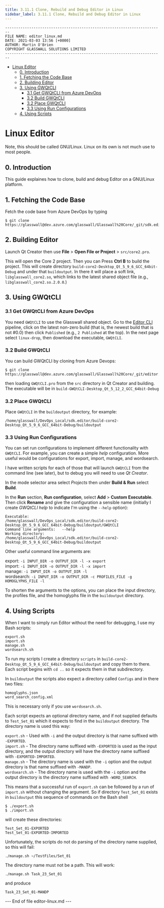 ```yaml
---
title: 3.11.1 Clone, Rebuild and Debug Editor in Linux
sidebar_label: 3.11.1 Clone, Rebuild and Debug Editor in Linux
---
```


```
------------------------------------------------------------------------
FILE NAME: editor_linux.md
DATE: 2021-03-03 13:56 [+0000]
AUTHOR: Martin O'Brien
COPYRIGHT GLASSWALL SOLUTIONS LIMITED
------------------------------------------------------------------------
```

- [Linux Editor](#linux-editor)
  - [0. Introduction](#0-introduction)
  - [1. Fetching the Code Base](#1-fetching-the-code-base)
  - [2. Building Editor](#2-building-editor)
  - [3. Using GWQtCLI](#3-using-gwqtcli)
    - [3.1 Get GWQtCLI from Azure DevOps](#31-get-gwqtcli-from-azure-devops)
    - [3.2 Build GWQtCLI](#32-build-gwqtcli)
    - [3.2 Place GWQtCLI](#32-place-gwqtcli)
    - [3.3 Using Run Configurations](#33-using-run-configurations)
  - [4. Using Scripts](#4-using-scripts)

# Linux Editor

Note, this should be called GNU/Linux. Linux on its own is not much use to most people.

## 0. Introduction

This guide explaines how to clone, build and debug Editor on a GNU/Linux platform.

## 1. Fetching the Code Base

Fetch the code base from Azure DevOps by typing 

```
$ git clone https://glasswall@dev.azure.com/glasswall/Glasswall%20Core/_git/sdk.editor
```

## 2. Building Editor

Launch Qt Creator then use **File** > **Open File or Project** > `src/core2.pro`.

This will open the Core 2 project. Then you can Press **Ctrl B** to build the project. This will create directory `build-core2-Desktop_Qt_5_9_6_GCC_64bit-Debug` and under that `buildoutput`. In there it will place a soft link, `libglasswall_core2.so`, which links to the latest shared object file (e.g., `libglasswall_core2.so.2.0.0`.)

## 3. Using GWQtCLI

### 3.1 Get GWQtCLI from Azure DevOps

You need `GWQtCLI` to use the Glasswall shared object. Go to the [Editor CLI](https://dev.azure.com/glasswall/Glasswall%20Core/_build?definitionId=485&_a=summary) pipeline, click on the latest non-zero build (that is, the newest build that is not #0.0) then click `Published` (e.g., `2 Published` at the top). In the next page select `linux-drop`, then download the executable, `GWQtCLI`.

### 3.2 Build GWQtCLI

You can build GWQtCLI by cloning from Azure Devops:

```
$ git clone  https://glasswall@dev.azure.com/glasswall/Glasswall%20Core/_git/editor.cli
```

then loading `GWQtCLI.pro` from the `src` directory in Qt Creator and building. The executable will be in `build-GWQtCLI-Desktop_Qt_5_12_2_GCC_64bit-Debug`

### 3.2 Place GWQtCLI

Place `GWQtCLI` in the `buildoutput` directory, for example:

```
/home/glasswall/DevOps_Local/sdk.editor/build-core2-Desktop_Qt_5_9_6_GCC_64bit-Debug/buildoutput
```

### 3.3 Using Run Configurations

You can set run configurations to implement different functionality with `GWQtCLI`. For example, you can create a simple *help* configuration. More useful would be configurations for export, import, manage, and wordsearch.

I have written scripts for each of those that will launch `GWQtCLI` from the command line (see later), but to debug you will need to use *Qt Creator*.

In the mode selector area select *Projects* then under **Build & Run** select **Build**.

In the **Run** section, **Run configuration**, select **Add** > **Custom Executable**. Then click **Rename** and give the configuration a sensible name (initially I create *GWQtCLI help* to indicate I'm using the `--help` option):

```
Executable:               /home/glasswall/DevOps_Local/sdk.editor/build-core2-Desktop_Qt_5_9_6_GCC_64bit-Debug/buildoutput/GWQtCLI
Command line arguments:   --help
Working directory:        /home/glasswall/DevOps_Local/sdk.editor/build-core2-Desktop_Qt_5_9_6_GCC_64bit-Debug/buildoutput
```

Other useful command line arguments are:

export: `-i INPUT_DIR -o OUTPUT_DIR -l -x export`<br />
import: `-i INPUT_DIR -o OUTPUT_DIR -l -x import`<br />
manage: `-i INPUT_DIR -o OUTPUT_DIR -l`<br />
wordsearch: `-i INPUT_DIR -o OUTPUT_DIR -c PROFILES_FILE -g HOMOGLYPHS_FILE -l`<br />

To shorten the arguments to the options, you can place the input directory, the profiles file, and the homoglyphs file in the `buildoutput` directory.

## 4. Using Scripts

When I want to simply run Editor without the need for debugging, I use my Bash scripts:

```
export.sh
import.sh
manage.sh
wordsearch.sh
```

To run my scripts I create a directory `scripts` in `build-core2-Desktop_Qt_5_9_6_GCC_64bit-Debug/buildoutput` and copy them to there. Each script begins with `cd ..` so it expects them in that subdirectory.

In `buildoutput` the scripts also expect a directory called `Configs` and in there two files:
```
homoglyphs.json
word_search_config.xml
```
This is necessary only if you use `wordsearch.sh`.

Each script expects an optional directory name, and if not supplied defaults to `Test_Set_01` which it expects to find in the `buildoutput` directory. The directory name is used this way:

`export.sh` - Used with `-i` and the output directory is that name suffixed with `-EXPORTED`.<br />
`import.sh` - The directory name suffixed with `-EXPORTED` is used as the input directory, and the output directory will have the directory name suffixed with `-EXPORTED-IMPORTED`.<br />
`manage.sh` - The directory name is used with the `-i` option and the output directory is that name suffixed with `-MANDP`.<br />
`wordsearch.sh` - The directory name is used with the `-i` option  and the output directory is the directory name suffixed with `-WORD_SEARCH`.

This means that a successful run of `export.sh` can be followed by a run of `import.sh` without changing the argument. So if directory `Test_Set_01` exists in `buildoutput` this sequence of commands on the Bash shell 

```
$ ./export.sh
$ ./import.sh
```

will create these directories:

```
Test_Set_01-EXPORTED
Test_Set_01-EXPORTED-IMPORTED
```

Unfortunately, the scripts do not do parsing of the directory name supplied, so this will fail:

```
./manage.sh ~/TestFiles/Set_01
```

The directory name must not be a path. This will work:

```
./manage.sh Task_23_Set_01
```

and produce

```
Task_23_Set_01-MANDP
```

--- End of file editor-linux.md ---